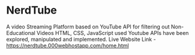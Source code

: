 # NerdTube
A video Streaming Platform based on YouTube API for filtering out Non-Educational Videos 
HTML, CSS, JavaScript used
Youtube APIs have been explored, manipulated and implemented.
Live Website Link - https://nerdtube.000webhostapp.com/home.html
